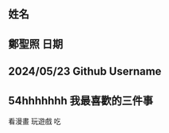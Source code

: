 姓名
----
鄭聖照
日期
----
2024/05/23
Github Username
---------------
54hhhhhhh
我最喜歡的三件事
---------------
看漫畫 玩遊戲 吃